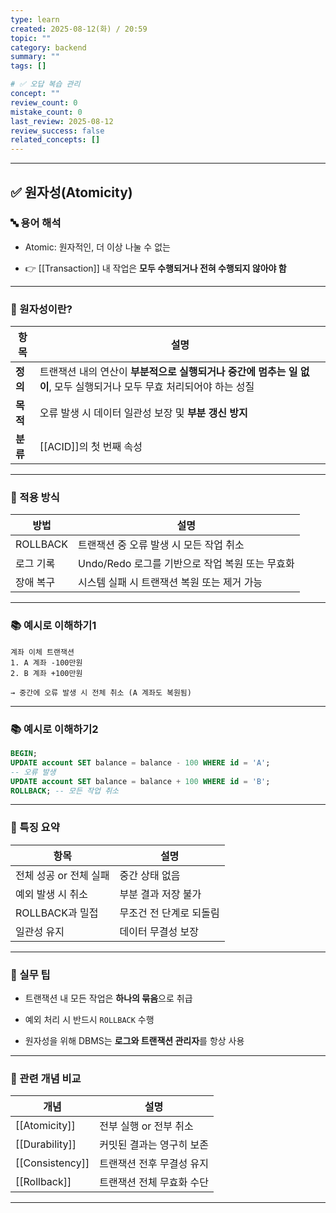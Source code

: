 ```yaml
---
type: learn
created: 2025-08-12(화) / 20:59
topic: ""
category: backend
summary: ""
tags: []

# ✅ 오답 복습 관리
concept: ""
review_count: 0
mistake_count: 0
last_review: 2025-08-12
review_success: false
related_concepts: []
---
```

---

## ✅ 원자성(Atomicity)

### 🔤 용어 해석

- Atomic: 원자적인, 더 이상 나눌 수 없는
    
- 👉 [[Transaction]] 내 작업은 **모두 수행되거나 전혀 수행되지 않아야 함**
    

---

### 🧩 원자성이란?

|항목|설명|
|---|---|
|**정의**|트랜잭션 내의 연산이 **부분적으로 실행되거나 중간에 멈추는 일 없이**, 모두 실행되거나 모두 무효 처리되어야 하는 성질|
|**목적**|오류 발생 시 데이터 일관성 보장 및 **부분 갱신 방지**|
|**분류**|[[ACID]]의 첫 번째 속성|

---

### 🧱 적용 방식

|방법|설명|
|---|---|
|ROLLBACK|트랜잭션 중 오류 발생 시 모든 작업 취소|
|로그 기록|Undo/Redo 로그를 기반으로 작업 복원 또는 무효화|
|장애 복구|시스템 실패 시 트랜잭션 복원 또는 제거 가능|

---

### 📚 예시로 이해하기1

```plaintext
계좌 이체 트랜잭션
1. A 계좌 -100만원  
2. B 계좌 +100만원

→ 중간에 오류 발생 시 전체 취소 (A 계좌도 복원됨)
```

---

### 📚 예시로 이해하기2

```sql
BEGIN;
UPDATE account SET balance = balance - 100 WHERE id = 'A';
-- 오류 발생
UPDATE account SET balance = balance + 100 WHERE id = 'B';
ROLLBACK; -- 모든 작업 취소
```

---

### 🧠 특징 요약

|항목|설명|
|---|---|
|전체 성공 or 전체 실패|중간 상태 없음|
|예외 발생 시 취소|부분 결과 저장 불가|
|ROLLBACK과 밀접|무조건 전 단계로 되돌림|
|일관성 유지|데이터 무결성 보장|

---

### 🎯 실무 팁

- 트랜잭션 내 모든 작업은 **하나의 묶음**으로 취급
    
- 예외 처리 시 반드시 `ROLLBACK` 수행
    
- 원자성을 위해 DBMS는 **로그와 트랜잭션 관리자**를 항상 사용
    

---

### 🧩 관련 개념 비교

|개념|설명|
|---|---|
|[[Atomicity]]|전부 실행 or 전부 취소|
|[[Durability]]|커밋된 결과는 영구히 보존|
|[[Consistency]]|트랜잭션 전후 무결성 유지|
|[[Rollback]]|트랜잭션 전체 무효화 수단|

---